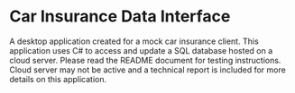 # Car Insurance Data Interface
A desktop application created for a mock car insurance client. This application uses C# to access and update a SQL database hosted on a cloud server. Please read the README document for testing instructions. Cloud server may not be active and a technical report is included for more details on this application.
